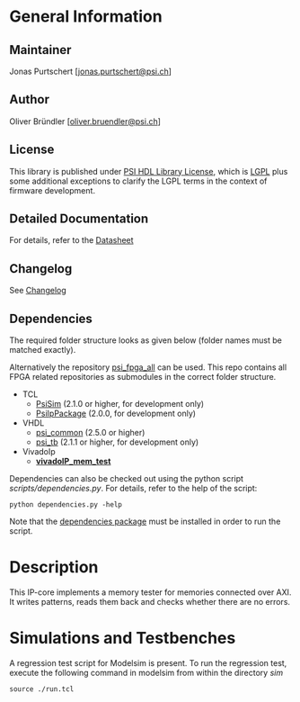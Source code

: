 # General Information

## Maintainer
Jonas Purtschert [jonas.purtschert@psi.ch]

## Author
Oliver Bründler [oliver.bruendler@psi.ch]

## License
This library is published under [PSI HDL Library License](License.txt), which is [LGPL](LGPL2_1.txt) plus some additional exceptions to clarify the LGPL terms in the context of firmware development.

## Detailed Documentation
For details, refer to the [Datasheet](doc/mem_test.pdf)

## Changelog
See [Changelog](Changelog.md)

<!-- DO NOT CHANGE FORMAT: this section is parsed to resolve dependencies -->

## Dependencies

The required folder structure looks as given below (folder names must be matched exactly). 

Alternatively the repository [psi\_fpga\_all](https://github.com/paulscherrerinstitute/psi_fpga_all) can be used. This repo contains all FPGA related repositories as submodules in the correct folder structure.

* TCL
  * [PsiSim](https://github.com/paulscherrerinstitute/PsiSim) (2.1.0 or higher, for development only)
  * [PsiIpPackage](https://github.com/paulscherrerinstitute/PsiIpPackage) (2.0.0, for development only)
* VHDL
  * [psi\_common](https://github.com/paulscherrerinstitute/psi_common) (2.5.0 or higher)
  * [psi\_tb](https://github.com/paulscherrerinstitute/psi_tb) (2.1.1 or higher, for development only)
* VivadoIp
  * [**vivadoIP\_mem\_test**](https://github.com/paulscherrerinstitute/vivadoIP_mem_test)
  
<!-- END OF PARSED SECTION -->
  
Dependencies can also be checked out using the python script *scripts/dependencies.py*. For details, refer to the help of the script:

```
python dependencies.py -help
```

Note that the [dependencies package](https://github.com/paulscherrerinstitute/PsiFpgaLibDependencies) must be installed in order to run the script.

# Description
This IP-core implements a memory tester for memories connected over AXI. It writes patterns, reads them back and checks whether there are no errors.

# Simulations and Testbenches

A regression test script for Modelsim is present. To run the regression test, execute the following command in modelsim from within the directory *sim*

```
source ./run.tcl
``` 
 

